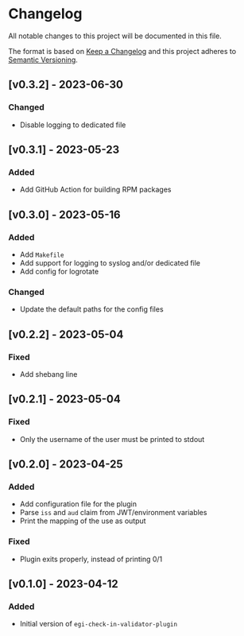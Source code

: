 # Changelog

All notable changes to this project will be documented in this file.

The format is based on [Keep a Changelog](https://keepachangelog.com/en/1.0.0/)
and this project adheres to [Semantic Versioning](https://semver.org/spec/v2.0.0.html).

## [v0.3.2] - 2023-06-30

### Changed

- Disable logging to dedicated file

## [v0.3.1] - 2023-05-23

### Added

- Add GitHub Action for building RPM packages

## [v0.3.0] - 2023-05-16

### Added

- Add `Makefile`
- Add support for logging to syslog and/or dedicated file
- Add config for logrotate

### Changed

- Update the default paths for the config files

## [v0.2.2] - 2023-05-04

### Fixed

- Add shebang line

## [v0.2.1] - 2023-05-04

### Fixed

- Only the username of the user must be printed to stdout

## [v0.2.0] - 2023-04-25

### Added

- Add configuration file for the plugin
- Parse `iss` and `aud` claim from JWT/environment variables
- Print the mapping of the use as output

### Fixed

- Plugin exits properly, instead of printing 0/1

## [v0.1.0] - 2023-04-12

### Added

- Initial version of `egi-check-in-validator-plugin`
